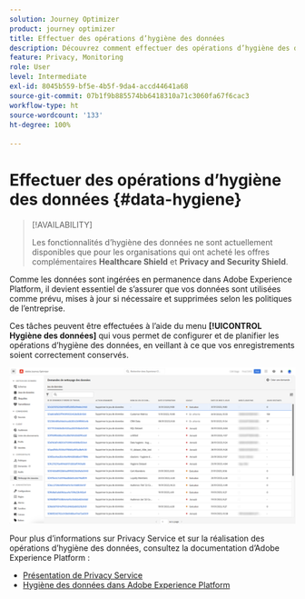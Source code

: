 ```yaml
---
solution: Journey Optimizer
product: journey optimizer
title: Effectuer des opérations d’hygiène des données
description: Découvrez comment effectuer des opérations d’hygiène des données.
feature: Privacy, Monitoring
role: User
level: Intermediate
exl-id: 8045b559-bf5e-4b5f-9da4-accd44641a68
source-git-commit: 07b1f9b885574bb6418310a71c3060fa67f6cac3
workflow-type: ht
source-wordcount: '133'
ht-degree: 100%

---
```


# Effectuer des opérations d’hygiène des données {#data-hygiene}

>[!AVAILABILITY]
>
>Les fonctionnalités d’hygiène des données ne sont actuellement disponibles que pour les organisations qui ont acheté les offres complémentaires **Healthcare Shield** et **Privacy and Security Shield**.


Comme les données sont ingérées en permanence dans Adobe Experience Platform, il devient essentiel de s’assurer que vos données sont utilisées comme prévu, mises à jour si nécessaire et supprimées selon les politiques de l’entreprise.

Ces tâches peuvent être effectuées à l’aide du menu **[!UICONTROL Hygiène des données]** qui vous permet de configurer et de planifier les opérations d’hygiène des données, en veillant à ce que vos enregistrements soient correctement conservés.

![](assets/data-hygiene.png)

Pour plus d’informations sur Privacy Service et sur la réalisation des opérations d’hygiène des données, consultez la documentation d’Adobe Experience Platform :

* [Présentation de Privacy Service](https://experienceleague.adobe.com/docs/experience-platform/privacy/home.html?lang=fr)
* [Hygiène des données dans Adobe Experience Platform](https://experienceleague.adobe.com/docs/experience-platform/hygiene/home.html?lang=fr)
